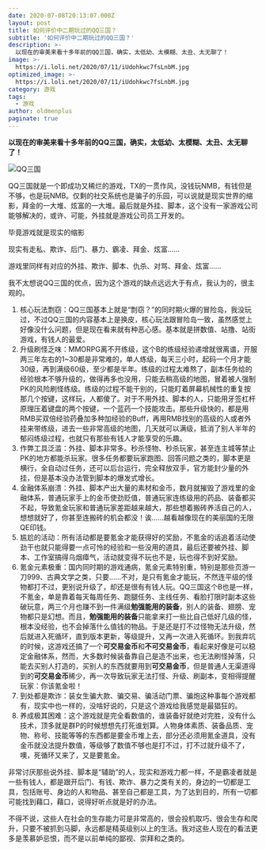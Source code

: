 ```yaml
---
date: 2020-07-08T20:13:07.000Z
layout: post
title: 如何评价中二期玩过的QQ三国？
subtitle: '如何评价中二期玩过的QQ三国？'
description: >-
  以现在的审美来看十多年前的QQ三国，确实，太低幼、太模糊、太丑、太无聊了！
image: >-
  https://i.loli.net/2020/07/11/iUdohkwc7fsLnbM.jpg
optimized_image: >-
  https://i.loli.net/2020/07/11/iUdohkwc7fsLnbM.jpg
category: 游戏
tags:
  - 游戏
author: oldmenplus
paginate: true
---
```


**以现在的审美来看十多年前的QQ三国，确实，太低幼、太模糊、太丑、太无聊了！**

![QQ三国](https://i.loli.net/2020/07/12/HOhMQiYVUJ8umzL.png)

QQ三国就是一个即成功又稀烂的游戏，TX的一贯作风，没钱玩NMB，有钱但是不够，也是玩NMB。仅剩的社交系统也是骗子的乐园，可以说就是现实世界的缩影，拜金的一大堆、炫富的一大堆。最后就是外挂、脚本，这个没有一家游戏公司能够解决的，或许、可能，外挂就是游戏公司员工开发的。

毕竟游戏就是现实的缩影

现实有走私、欺诈、后门、暴力、霸凌、拜金、炫富......

游戏里同样有对应的外挂、欺诈、脚本、仇杀、对骂、拜金、炫富......

我不太想说QQ三国的优点，因为这个游戏的缺点远远大于有点，我认为的，很主观的。

1. 核心玩法剽窃：QQ三国基本上就是“剽窃？”的同时期火爆的冒险岛，我没玩过，不过QQ三国的内容基本上是换皮，核心玩法跟冒险岛一致，虽然感觉上好像没什么问题，但是现在看来就有种恶心感。基本就是拼数值、站撸、站街游戏，有钱人的最爱。
2. 升级刷怪乏味：MMORPG离不开练级，这个B的练级经验递增就很离谱，开服两三年左右的1~30都是非常难的，单人练级，每天三小时，起码一个月才能30级，再到满级60级，至少都是半年。练级的过程太难熬了，副本任务给的经验根本不够升级的，做得再多也没用，只能去稍高级的地图，冒着被人强制PK的风险刷怪练级。练级的过程不能干别的，只能盯着屏幕机械性的重复按那几个按键，这样玩，人都傻了。对于不用外挂、脚本的人，只能用牙签杠杆原理压着键盘的两个按键，一个蓝药一个技能攻击。那些升级快的，都是用RMB买双倍经验药叠加多种加经验的Buff，再用RMB找别的高级的人或者外挂来带练级，进去一些非常高级的地图，几天就可以满级，抵消了别人半年的郁闷练级过程，也就只有那些有钱人才能享受的乐趣。
3. 作弊工具泛滥：外挂、脚本非常多。秒杀怪物、秒杀玩家，甚至连主城等禁止PK的地方都能杀玩家。很多任务都要玩家跑图、回答问题之类的，脚本更是横行，全自动过任务，还可以后台运行，完全释放双手，官方能封少量的外挂，但是基本没办法管到脚本的爆发式增长。
4. 金融体系崩溃：外挂、脚本产出大量的素材和金币，数月就摧毁了游戏里的金融体系，普通玩家手上的金币使劲贬值，普通玩家连练级用的药品、装备都买不起，导致氪金玩家和普通玩家差距越来越大，那些想着搬砖养活自己的人，想想就好了，你甚至连搬砖的机会都没！诶......越看越像现在的美丽国的无限QE印钱。
5. 尴尬的活动：所有活动都是要氪金才能获得好的奖励，不氪金的话追着活动使劲干也就只能得要一点可怜的经验和一些没用的道具，最后还要被外挂、脚本、工作室搞得乌烟瘴气，活动就变得不玩也不是，玩也得不到好奖励。
6. 氪金元素极重：国内同时期的游戏通病，氪金元素特别重，特别是那些页游一刀999、古典文学之类，只要......不对，是只有氪金才能玩，不然连平级的怪物都打不过，更别说升级了，却还是很有有钱人玩。QQ三国这个B也是一样，不氪金，单是靠着每天每周任务、跑腿任务、主线任务、看脸打限时副本这些破玩意，两三个月也赚不到一件满级**勉强能用的装备**，别人的装备、翅膀、宠物都只是幻想。而且，**勉强能用的装备**只能拿来打一些比自己低好几级的怪，根本没经验，也不会掉落什么值钱的物品。于是还是打不过怪物无法升级，然后就进入死循环，直到版本更新，等级提升，又再一次进入死循环。到我弃坑的时候，这游戏还搞了一个**可交易金币**和**不可交易金币**，看起来好像是可以稳定金融体系，然而，大多数时候装备靠自己是造不出来，也无法刷怪掉落，只能去买别人打造的，买别人的东西就要用到**可交易金币**，但是普通人无渠道得到的**可交易金币**稀少，再一次导致玩家无法打怪、升级、刷副本，变相得提醒玩家：你该氪金啦！
7. 到处都是欺诈：装女生骗大款、骗交易、骗活动门票、骗炮这种事每个游戏都有，现实中也一样的，没啥好说的，只是这个游戏给我感觉是最猖狂的。
8. 养成极其困难：这个游戏就是完全看数值的，谁装备好就绝对完胜，没有什么技术，顶多就是群P的时候想想先打死谁划算。人物身体素质、装备品质、宠物、称号、技能等等的东西都是要金币堆上去，部分还必须用氪金道具，没有金币就没法提升数值，等级够了数值不够也是打不过，打不过就升级不了，噢，死循环又来了，又是要氪金。

非常讨厌那些说外挂、脚本是“辅助”的人，现实和游戏力都一样，不是霸凌者就是一些有钱人，都是跟开后门、有钱、欺诈、暴力之类有关的，身边的一切都是工具，包括账号、身边的人和物品、甚至自己都是工具，为了达到目的，所有一切都可能找到藉口，藉口，说得好听点就是好的办法。

不得不说，这些人在社会的生存能力可是非常高的，很会投机取巧、很会生存和爬升，只要不被抓到马脚，永远都是精英级别以上的生活。我对这些人现在的看法更多是羡慕妒忌恨，而不是以前单纯的鄙视、崇拜和之类的。

